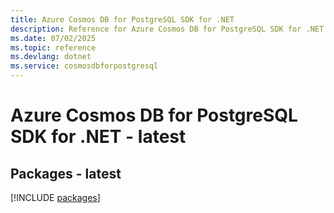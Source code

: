 ```yaml
---
title: Azure Cosmos DB for PostgreSQL SDK for .NET
description: Reference for Azure Cosmos DB for PostgreSQL SDK for .NET
ms.date: 07/02/2025
ms.topic: reference
ms.devlang: dotnet
ms.service: cosmosdbforpostgresql
---
```

# Azure Cosmos DB for PostgreSQL SDK for .NET - latest
## Packages - latest
[!INCLUDE [packages](cosmos-db-for-postgresql-index.md)]
